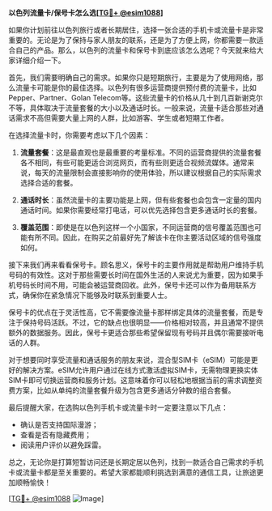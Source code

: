 **以色列流量卡/保号卡怎么选[[TG💪+ @esim1088](https://t.me/s/esim1088)]**

如果你计划前往以色列旅行或者长期居住，选择一张合适的手机卡或流量卡是非常重要的。无论是为了保持与家人朋友的联系，还是为了方便上网，你都需要一款适合自己的产品。那么，以色列的流量卡和保号卡到底应该怎么选呢？今天就来给大家详细介绍一下。

首先，我们需要明确自己的需求。如果你只是短期旅行，主要是为了使用网络，那么流量卡可能是你的最佳选择。以色列有很多运营商提供预付费的流量卡，比如Pepper、Partner、Golan Telecom等。这些流量卡的价格从几十到几百新谢克尔不等，具体取决于流量套餐的大小以及通话时长。一般来说，流量卡适合那些对通话需求不高但需要大量上网的人群，比如游客、学生或者短期工作者。

在选择流量卡时，你需要考虑以下几个因素：

1. **流量套餐**：这是最直观也是最重要的考量标准。不同的运营商提供的流量套餐各不相同，有些可能更适合浏览网页，而有些则更适合视频流媒体。通常来说，每天的流量限制会直接影响你的使用体验，所以建议根据自己的实际需求选择合适的套餐。

2. **通话时长**：虽然流量卡的主要功能是上网，但有些套餐也会包含一定量的国内通话时间。如果你需要经常打电话，可以优先选择包含更多通话时长的套餐。

3. **覆盖范围**：即使是在以色列这样一个小国家，不同运营商的信号覆盖范围也可能有所不同。因此，在购买之前最好先了解该卡在你主要活动区域的信号强度如何。

接下来我们再来看看保号卡。顾名思义，保号卡的主要作用就是帮助用户维持手机号码的有效性。这对于那些需要长时间在国外生活的人来说尤为重要，因为如果手机号码长时间不用，可能会被运营商回收。此外，保号卡还可以作为备用联系方式，确保你在紧急情况下能够及时联系到重要人士。

保号卡的优点在于灵活性高，它不需要像流量卡那样绑定具体的流量套餐，而是专注于保持号码活跃。不过，它的缺点也很明显——价格相对较高，并且通常不提供额外的数据服务。因此，保号卡更适合那些希望保留现有号码并且偶尔需要接听电话的人群。

对于想要同时享受流量和通话服务的朋友来说，混合型SIM卡（eSIM）可能是更好的解决方案。eSIM允许用户通过在线方式激活虚拟SIM卡，无需物理更换实体SIM卡即可切换运营商和服务计划。这意味着你可以轻松地根据当前的需求调整资费方案，比如从单纯的流量套餐升级为包含更多通话分钟数的组合套餐。

最后提醒大家，在选购以色列手机卡或流量卡时一定要注意以下几点：

- 确认是否支持国际漫游；
- 查看是否有隐藏费用；
- 阅读用户评价以避免踩雷。

总之，无论你是打算短暂访问还是长期定居以色列，找到一款适合自己需求的手机卡或流量卡都是至关重要的。希望大家都能顺利挑选到满意的通信工具，让旅途更加顺畅愉快！

[[TG💪+ @esim1088](https://t.me/s/esim1088) ![Image](https://i.postimg.cc/4NQfJmqS/Snipaste-2025-05-13-00-14-12.png)]